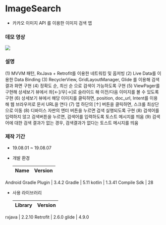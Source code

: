 # ImageSearch
- 카카오 이미지 API 를 이용한 이미지 검색 앱



### 데모 영상

<div>
<img src="https://user-images.githubusercontent.com/23073504/62593986-d45ea380-b913-11e9-8e8e-065343916ba2.gif">
</div>

### 설명
 (1) MVVM 패턴, RxJava + Retrofit를 이용한 네트워킹 및 옵저빙
 (2) Live Data를 이용한 Data Binding
 (3) RecyclerView, GridLayoutManager, Glide 를 이용해 검색 결과 화면 구현
 (4) 정확도 순, 최신 순 으로 검색이 가능하도록 구현
 (5) ViewPager를 구현해 상세보기 뷰에서 좌[←]/우[→]로 슬라이드 해 이전/다음 이미지를 볼 수 있도록 구현
 (6) 상세보기 뷰에서 해당 이미지를 클릭하면, position, doc_url, Intent를 이용해 웹 브라우저로 문서 URL을 연다
 (7) 앱 하단의 [↑] 버튼을 클릭하면, 스크롤 최상단으로 이동
 (8) 디바이스 자판의 엔터 버튼을 누르면 검색 실행되도록 구현
 (8) 검색어를 입력하지 않고 검색버튼을 누르면, 검색어를 입력하도록 토스트 메시지를 띄움
 (9) 검색어에 대한 검색 결과가 없는 경우, 검색결과가 없다는 토스트 메시지를 띄움
 
 
### 제작 기간 
 - 19.08.01 ~ 19.08.07
 
- 개발 환경

  |  Name  |  Version  |
	---|---
Android Gradle Plugin  |  3.4.2
    Gradle  |  5.11
    kotlin  |  1.3.41
    Compile Sdk | 28 

- 사용 라이브러리

	|Library|Version|
	---|---
rxjava | 2.2.10
Retrofit | 2.6.0
glide | 4.9.0

